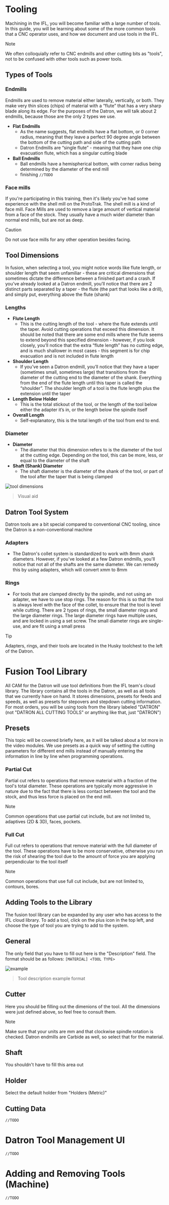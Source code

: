 
# Tooling

Machining in the IFL, you will become familiar with a large number of tools. In this guide, you will be learning about some of the more common tools that a CNC operator uses, and how we document and use tools in the IFL.
> [!NOTE]
> We often colloquially refer to CNC endmills and other cutting bits as "tools", not to be confused with other tools such as power tools.

## Types of Tools

### Endmills

Endmills are used to remove material either laterally, vertically, or both. They make very thin slices (chips) of material with a “flute” that has a very sharp blade along its edge. For the purposes of the Datron, we will talk about 2 endmills, because those are the only 2 types we use.
- **Flat Endmills**
  - As the name suggests, flat endmills have a flat bottom, or 0 corner radius, meaning that they leave a perfect 90 degree angle between the bottom of the cutting path and side of the cutting path
  - Datron Endmills are “single flute” - meaning that they have one chip evacuation flute, which has a singular cutting blade
- **Ball Endmills**
  - Ball endmills have a hemispherical bottom, with corner radius being determined by the diameter of the end mill
  - finishing `//TODO`

### Face mills

If you're participating in this training, then it's likely you've had some experience with the shell mill on the ProtoTrak. The shell mill is a kind of face mill. Face Mills are used to remove a large amount of vertical material from a face of the stock. They usually have a much wider diameter than normal end mills, but are not as deep.
> [!CAUTION]
> Do not use face mills for any other operation besides facing.

## Tool Dimensions

In fusion, when selecting a tool, you might notice words like flute length, or shoulder length that seem unfamiliar - these are critical dimensions that sometimes dictate the difference between a finished part and a crash. If you’ve already looked at a Datron endmill, you’ll notice that there are 2 distinct parts separated by a taper - the flute (the part that looks like a drill), and simply put, everything above the flute (shank)

### Lengths

- **Flute Length**
  - This is the cutting length of the tool - where the flute extends until the taper. Avoid cutting operations that exceed this dimension. It should be noted that there are some end mills where the flute seems to extend beyond this specified dimension - however, if you look closely, you’ll notice that the extra “flute length” has no cutting edge, and is much shallower in most cases - this segment is for chip evacuation and is not included in flute length
- **Shoulder Length**
  - If you’ve seen a Datron endmill, you’ll notice that they have a taper (sometimes small, sometimes large) that transitions from the diameter of the cutting end to the diameter of the shank. Everything from the end of the flute length until this taper is called the “shoulder”. The shoulder length of a tool is the flute length plus the extension until the taper
- **Length Below Holder**
  - This is the total stickout of the tool, or the length of the tool below either the adapter it’s in, or the length below the spindle itself
- **Overall Length**
  - Self-explanatory, this is the total length of the tool from end to end.

### Diameter

- **Diameter**
  - The diameter that this dimension refers to is the diameter of the tool at the cutting edge. Depending on the tool, this can be more, less, or equal to the diameter of the shaft
- **Shaft (Shank) Diameter**
  - The shaft diameter is the diameter of the shank of the tool, or part of the tool after the taper that is being clamped

![tool dimensions](../assets/tooling.png)
> Visual aid

## Datron Tool System

Datron tools are a bit special compared to conventional CNC tooling, since the Datron is a non-conventional machine

### Adapters

- The Datron's collet system is standardized to work with 8mm shank diameters. However, if you've looked at a few Datron endmills, you'll notice that not all of the shafts are the same diameter. We can remedy this by using adapters, which will convert xmm to 8mm

### Rings

- For tools that are clamped directly by the spindle, and not using an adapter, we have to use stop rings. The reason for this is so that the tool is always level with the face of the collet, to ensure that the tool is level while cutting. There are 2 types of rings, the small diameter rings and the large diameter rings. The large diameter rings have multiple uses, and are locked in using a set screw. The small diameter rings are single-use, and are fit using a small press
> [!TIP]
> Adapters, rings, and their tools are located in the Husky toolchest to the left of the Datron.

# Fusion Tool Library

All CAM for the Datron will use tool definitions from the IFL team's cloud library. The library contains all the tools in the Datron, as well as all tools that we currently have on hand. It stores dimensions, presets for feeds and speeds, as well as presets for stepovers and stepdown cutting information. For most orders, you will be using tools from the library labeled "DATRON" (not "DATRON ALL CUTTING TOOLS" or anything like that, just "DATRON")

## Presets

This topic will be covered briefly here, as it will be talked about a lot more in the video modules. We use presets as a quick way of setting the cutting parameters for different end mills instead of manually entering the information in line by line when programming operations.

### Partial Cut

Partial cut refers to operations that remove material with a fraction of the tool's total diameter. These operations are typically more aggressive in nature due to the fact that there is less contact between the tool and the stock, and thus less force is placed on the end mill.
> [!NOTE]
> Common operations that use partial cut include, but are not limited to, adaptives (2D & 3D), faces, pockets.

### Full Cut

Full cut refers to operations that remove material with the full diameter of the tool. These operations have to be more conservative, otherwise you run the risk of shearing the tool due to the amount of force you are applying perpendicular to the tool itself
> [!NOTE]
> Common operations that use full cut include, but are not limited to, contours, bores.

## Adding Tools to the Library

The fusion tool library can be expanded by any user who has access to the IFL cloud library. To add a tool, click on the plus icon in the top left, and choose the type of tool you are trying to add to the system.

## General

The only field that you have to fill out here is the "Description" field. The format should be as follows: `[MATERIAL] <TOOL TYPE>`

![example](../assets/toolex.png)
> Tool description example format

## Cutter

Here you should be filling out the dimenions of the tool. All the dimensions were just defined above, so feel free to consult them.
> [!NOTE]
> Make sure that your units are mm and that clockwise spindle rotation is checked. Datron endmills are Carbide as well, so select that for the material.

## Shaft

You shouldn't have to fill this area out

## Holder

Select the default holder from "Holders (Metric)"

## Cutting Data

`//TODO`

# Datron Tool Management UI

`//TODO`

# Adding and Removing Tools (Machine)

`//TODO`
